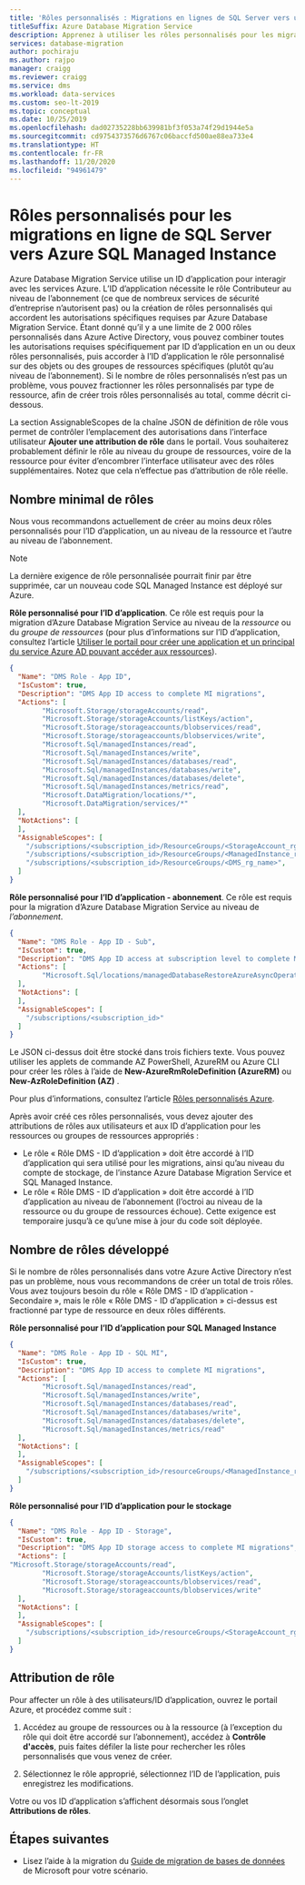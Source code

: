 ```yaml
---
title: 'Rôles personnalisés : Migrations en lignes de SQL Server vers une instance gérée SQL'
titleSuffix: Azure Database Migration Service
description: Apprenez à utiliser les rôles personnalisés pour les migrations en ligne de SQL Server vers Azure SQL Managed Instance.
services: database-migration
author: pochiraju
ms.author: rajpo
manager: craigg
ms.reviewer: craigg
ms.service: dms
ms.workload: data-services
ms.custom: seo-lt-2019
ms.topic: conceptual
ms.date: 10/25/2019
ms.openlocfilehash: dad02735228bb639981bf3f053a74f29d1944e5a
ms.sourcegitcommit: cd9754373576d6767c06baccfd500ae88ea733e4
ms.translationtype: HT
ms.contentlocale: fr-FR
ms.lasthandoff: 11/20/2020
ms.locfileid: "94961479"
---
```

# <a name="custom-roles-for-sql-server-to-azure-sql-managed-instance-online-migrations"></a>Rôles personnalisés pour les migrations en ligne de SQL Server vers Azure SQL Managed Instance

Azure Database Migration Service utilise un ID d’application pour interagir avec les services Azure. L’ID d’application nécessite le rôle Contributeur au niveau de l’abonnement (ce que de nombreux services de sécurité d’entreprise n’autorisent pas) ou la création de rôles personnalisés qui accordent les autorisations spécifiques requises par Azure Database Migration Service. Étant donné qu’il y a une limite de 2 000 rôles personnalisés dans Azure Active Directory, vous pouvez combiner toutes les autorisations requises spécifiquement par ID d’application en un ou deux rôles personnalisés, puis accorder à l’ID d’application le rôle personnalisé sur des objets ou des groupes de ressources spécifiques (plutôt qu’au niveau de l’abonnement). Si le nombre de rôles personnalisés n’est pas un problème, vous pouvez fractionner les rôles personnalisés par type de ressource, afin de créer trois rôles personnalisés au total, comme décrit ci-dessous.

La section AssignableScopes de la chaîne JSON de définition de rôle vous permet de contrôler l’emplacement des autorisations dans l’interface utilisateur **Ajouter une attribution de rôle** dans le portail. Vous souhaiterez probablement définir le rôle au niveau du groupe de ressources, voire de la ressource pour éviter d’encombrer l’interface utilisateur avec des rôles supplémentaires. Notez que cela n’effectue pas d’attribution de rôle réelle.

## <a name="minimum-number-of-roles"></a>Nombre minimal de rôles

Nous vous recommandons actuellement de créer au moins deux rôles personnalisés pour l’ID d’application, un au niveau de la ressource et l’autre au niveau de l’abonnement.

> [!NOTE]
> La dernière exigence de rôle personnalisée pourrait finir par être supprimée, car un nouveau code SQL Managed Instance est déployé sur Azure.

**Rôle personnalisé pour l’ID d’application**. Ce rôle est requis pour la migration d’Azure Database Migration Service au niveau de la *ressource* ou du *groupe de ressources* (pour plus d’informations sur l’ID d’application, consultez l’article [Utiliser le portail pour créer une application et un principal du service Azure AD pouvant accéder aux ressources](../active-directory/develop/howto-create-service-principal-portal.md)).

```json
{
  "Name": "DMS Role - App ID",
  "IsCustom": true,
  "Description": "DMS App ID access to complete MI migrations",
  "Actions": [
        "Microsoft.Storage/storageAccounts/read",
        "Microsoft.Storage/storageAccounts/listKeys/action",
        "Microsoft.Storage/storageaccounts/blobservices/read",
        "Microsoft.Storage/storageaccounts/blobservices/write",
        "Microsoft.Sql/managedInstances/read",
        "Microsoft.Sql/managedInstances/write",
        "Microsoft.Sql/managedInstances/databases/read",
        "Microsoft.Sql/managedInstances/databases/write",
        "Microsoft.Sql/managedInstances/databases/delete",
        "Microsoft.Sql/managedInstances/metrics/read",
        "Microsoft.DataMigration/locations/*",
        "Microsoft.DataMigration/services/*"
  ],
  "NotActions": [
  ],
  "AssignableScopes": [
    "/subscriptions/<subscription_id>/ResourceGroups/<StorageAccount_rg_name>",
    "/subscriptions/<subscription_id>/ResourceGroups/<ManagedInstance_rg_name>",
    "/subscriptions/<subscription_id>/ResourceGroups/<DMS_rg_name>",
  ]
}
```

**Rôle personnalisé pour l’ID d’application - abonnement**. Ce rôle est requis pour la migration d’Azure Database Migration Service au niveau de *l’abonnement*.

```json
{
  "Name": "DMS Role - App ID - Sub",
  "IsCustom": true,
  "Description": "DMS App ID access at subscription level to complete MI migrations",
  "Actions": [
        "Microsoft.Sql/locations/managedDatabaseRestoreAzureAsyncOperation/*"
  ],
  "NotActions": [
  ],
  "AssignableScopes": [
    "/subscriptions/<subscription_id>"
  ]
}
```

Le JSON ci-dessus doit être stocké dans trois fichiers texte. Vous pouvez utiliser les applets de commande AZ PowerShell, AzureRM ou Azure CLI pour créer les rôles à l’aide de **New-AzureRmRoleDefinition (AzureRM)** ou **New-AzRoleDefinition (AZ)** .

Pour plus d’informations, consultez l’article [Rôles personnalisés Azure](../role-based-access-control/custom-roles.md).

Après avoir créé ces rôles personnalisés, vous devez ajouter des attributions de rôles aux utilisateurs et aux ID d’application pour les ressources ou groupes de ressources appropriés :

* Le rôle « Rôle DMS - ID d’application » doit être accordé à l’ID d’application qui sera utilisé pour les migrations, ainsi qu’au niveau du compte de stockage, de l’instance Azure Database Migration Service et SQL Managed Instance.
* Le rôle « Rôle DMS - ID d’application » doit être accordé à l’ID d’application au niveau de l’abonnement (l’octroi au niveau de la ressource ou du groupe de ressources échoue). Cette exigence est temporaire jusqu’à ce qu’une mise à jour du code soit déployée.

## <a name="expanded-number-of-roles"></a>Nombre de rôles développé

Si le nombre de rôles personnalisés dans votre Azure Active Directory n’est pas un problème, nous vous recommandons de créer un total de trois rôles. Vous avez toujours besoin du rôle « Rôle DMS - ID d’application - Secondaire », mais le rôle « Rôle DMS - ID d’application » ci-dessus est fractionné par type de ressource en deux rôles différents.

**Rôle personnalisé pour l’ID d’application pour SQL Managed Instance**

```json
{
  "Name": "DMS Role - App ID - SQL MI",
  "IsCustom": true,
  "Description": "DMS App ID access to complete MI migrations",
  "Actions": [
        "Microsoft.Sql/managedInstances/read",
        "Microsoft.Sql/managedInstances/write",
        "Microsoft.Sql/managedInstances/databases/read",
        "Microsoft.Sql/managedInstances/databases/write",
        "Microsoft.Sql/managedInstances/databases/delete",
        "Microsoft.Sql/managedInstances/metrics/read"
  ],
  "NotActions": [
  ],
  "AssignableScopes": [
    "/subscriptions/<subscription_id>/resourceGroups/<ManagedInstance_rg_name>"
  ]
}
```

**Rôle personnalisé pour l’ID d’application pour le stockage**

```json
{
  "Name": "DMS Role - App ID - Storage",
  "IsCustom": true,
  "Description": "DMS App ID storage access to complete MI migrations",
  "Actions": [
"Microsoft.Storage/storageAccounts/read",
        "Microsoft.Storage/storageAccounts/listKeys/action",
        "Microsoft.Storage/storageaccounts/blobservices/read",
        "Microsoft.Storage/storageaccounts/blobservices/write"
  ],
  "NotActions": [
  ],
  "AssignableScopes": [
    "/subscriptions/<subscription_id>/resourceGroups/<StorageAccount_rg_name>"
  ]
}
```

## <a name="role-assignment"></a>Attribution de rôle

Pour affecter un rôle à des utilisateurs/ID d’application, ouvrez le portail Azure, et procédez comme suit :

1. Accédez au groupe de ressources ou à la ressource (à l’exception du rôle qui doit être accordé sur l’abonnement), accédez à **Contrôle d'accès**, puis faites défiler la liste pour rechercher les rôles personnalisés que vous venez de créer.

2. Sélectionnez le rôle approprié, sélectionnez l’ID de l’application, puis enregistrez les modifications.

  Votre ou vos ID d’application s’affichent désormais sous l’onglet **Attributions de rôles**.

## <a name="next-steps"></a>Étapes suivantes

* Lisez l’aide à la migration du [Guide de migration de bases de données](https://datamigration.microsoft.com/) de Microsoft pour votre scénario.